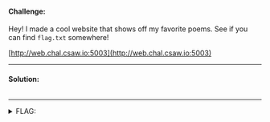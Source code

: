 #### Challenge:

Hey! I made a cool website that shows off my favorite poems. See if you can find `flag.txt` somewhere!

[http://web.chal.csaw.io:5003](http://web.chal.csaw.io:5003)

---

#### Solution:

```bash
```

---

<details><summary>FLAG:</summary>

```
flag{l0c4l_f1l3_1nclusi0n_f0r_7h3_w1n}
```

</details>
<br/>
